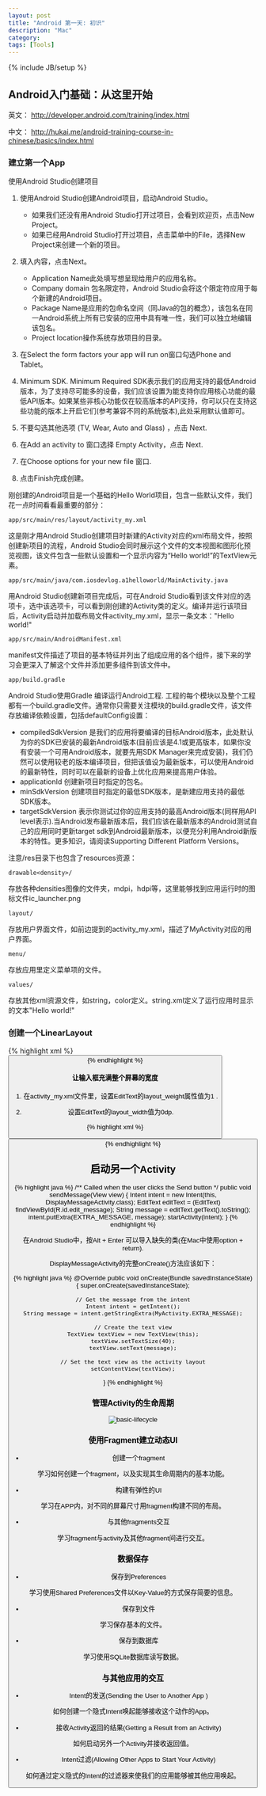 ```yaml
---
layout: post
title: "Android 第一天: 初识"
description: "Mac"
category: 
tags: [Tools]
---
```

{% include JB/setup %}

## Android入门基础：从这里开始

英文： <http://developer.android.com/training/index.html>

中文： <http://hukai.me/android-training-course-in-chinese/basics/index.html>

### 建立第一个App

使用Android Studio创建项目

1. 使用Android Studio创建Android项目，启动Android Studio。

    * 如果我们还没有用Android Studio打开过项目，会看到欢迎页，点击New Project。
    * 如果已经用Android Studio打开过项目，点击菜单中的File，选择New Project来创建一个新的项目。

2. 填入内容，点击Next。

    * Application Name此处填写想呈现给用户的应用名称。
    * Company domain 包名限定符，Android Studio会将这个限定符应用于每个新建的Android项目。
    * Package Name是应用的包命名空间（同Java的包的概念），该包名在同一Android系统上所有已安装的应用中具有唯一性，我们可以独立地编辑该包名。
    * Project location操作系统存放项目的目录。

3. 在Select the form factors your app will run on窗口勾选Phone and Tablet。

4. Minimum SDK. Minimum Required SDK表示我们的应用支持的最低Android版本，为了支持尽可能多的设备，我们应该设置为能支持你应用核心功能的最低API版本。如果某些非核心功能仅在较高版本的API支持，你可以只在支持这些功能的版本上开启它们(参考兼容不同的系统版本),此处采用默认值即可。

5. 不要勾选其他选项 (TV, Wear, Auto and Glass) ，点击 Next.

6. 在Add an activity to 窗口选择 Empty Activity，点击 Next.

7. 在Choose options for your new file 窗口.

8. 点击Finish完成创建。

刚创建的Android项目是一个基础的Hello World项目，包含一些默认文件，我们花一点时间看看最重要的部分：

```app/src/main/res/layout/activity_my.xml```

这是刚才用Android Studio创建项目时新建的Activity对应的xml布局文件，按照创建新项目的流程，Android Studio会同时展示这个文件的文本视图和图形化预览视图，该文件包含一些默认设置和一个显示内容为“Hello world!”的TextView元素。

```app/src/main/java/com.iosdevlog.a1helloworld/MainActivity.java```

用Android Studio创建新项目完成后，可在Android Studio看到该文件对应的选项卡，选中该选项卡，可以看到刚创建的Activity类的定义。编译并运行该项目后，Activity启动并加载布局文件activity_my.xml，显示一条文本："Hello world!"

```app/src/main/AndroidManifest.xml```

manifest文件描述了项目的基本特征并列出了组成应用的各个组件，接下来的学习会更深入了解这个文件并添加更多组件到该文件中。

```app/build.gradle```

Android Studio使用Gradle 编译运行Android工程. 工程的每个模块以及整个工程都有一个build.gradle文件。通常你只需要关注模块的build.gradle文件，该文件存放编译依赖设置，包括defaultConfig设置：

* compiledSdkVersion 是我们的应用将要编译的目标Android版本，此处默认为你的SDK已安装的最新Android版本(目前应该是4.1或更高版本，如果你没有安装一个可用Android版本，就要先用SDK Manager来完成安装)，我们仍然可以使用较老的版本编译项目，但把该值设为最新版本，可以使用Android的最新特性，同时可以在最新的设备上优化应用来提高用户体验。
* applicationId 创建新项目时指定的包名。
* minSdkVersion 创建项目时指定的最低SDK版本，是新建应用支持的最低SDK版本。
* targetSdkVersion 表示你测试过你的应用支持的最高Android版本(同样用API level表示).当Android发布最新版本后，我们应该在最新版本的Android测试自己的应用同时更新target sdk到Android最新版本，以便充分利用Android新版本的特性。更多知识，请阅读Supporting Different Platform Versions。

注意/res目录下也包含了resources资源：

```drawable<density>/```

存放各种densities图像的文件夹，mdpi，hdpi等，这里能够找到应用运行时的图标文件ic_launcher.png

```layout/```

存放用户界面文件，如前边提到的activity_my.xml，描述了MyActivity对应的用户界面。

```menu/```

存放应用里定义菜单项的文件。

```values/```

存放其他xml资源文件，如string，color定义。string.xml定义了运行应用时显示的文本"Hello world!"

### 创建一个LinearLayout

{% highlight xml %}
<LinearLayout xmlns:android="http://schemas.android.com/apk/res/android"
    xmlns:tools="http://schemas.android.com/tools"
    android:layout_width="match_parent"
    android:layout_height="match_parent"
    android:orientation="horizontal" >
      <EditText android:id="@+id/edit_message"
        android:layout_width="wrap_content"
        android:layout_height="wrap_content"
        android:hint="@string/edit_message" />
      <Button
        android:layout_width="wrap_content"
        android:layout_height="wrap_content"
        android:text="@string/button_send" />
</LinearLayout>
{% endhighlight %}

#### 让输入框充满整个屏幕的宽度

1. 在activity_my.xml文件里，设置EditText的layout_weight属性值为1 .

2. 设置EditText的layout_width值为0dp.

{% highlight xml %}
<?xml version="1.0" encoding="utf-8"?>
<LinearLayout xmlns:android="http://schemas.android.com/apk/res/android"
    xmlns:tools="http://schemas.android.com/tools"
    android:layout_width="match_parent"
    android:layout_height="match_parent"
    android:orientation="horizontal">
    <EditText android:id="@+id/edit_message"
        android:layout_weight="1"
        android:layout_width="0dp"
        android:layout_height="wrap_content"
        android:hint="@string/edit_message" />
    <Button
        android:layout_width="wrap_content"
        android:layout_height="wrap_content"
        android:text="@string/button_send" />
</LinearLayout>
{% endhighlight %}

## 启动另一个Activity

{% highlight java %}
/** Called when the user clicks the Send button */
public void sendMessage(View view) {
    Intent intent = new Intent(this, DisplayMessageActivity.class);
    EditText editText = (EditText) findViewById(R.id.edit_message);
    String message = editText.getText().toString();
    intent.putExtra(EXTRA_MESSAGE, message);
    startActivity(intent);
}
{% endhighlight %}

在Android Studio中，按Alt + Enter 可以导入缺失的类(在Mac中使用option + return).

DisplayMessageActivity的完整onCreate()方法应该如下：

{% highlight java %}
@Override
public void onCreate(Bundle savedInstanceState) {
    super.onCreate(savedInstanceState);

    // Get the message from the intent
    Intent intent = getIntent();
    String message = intent.getStringExtra(MyActivity.EXTRA_MESSAGE);

    // Create the text view
    TextView textView = new TextView(this);
    textView.setTextSize(40);
    textView.setText(message);

    // Set the text view as the activity layout
    setContentView(textView);
}
{% endhighlight %}

### 管理Activity的生命周期

![basic-lifecycle](/assets/images/Android/AndroidDevLog/1/basic-lifecycle.png)

### 使用Fragment建立动态UI

* 创建一个fragment

学习如何创建一个fragment，以及实现其生命周期内的基本功能。

* 构建有弹性的UI

学习在APP内，对不同的屏幕尺寸用fragment构建不同的布局。

* 与其他fragments交互

学习fragment与activity及其他fragment间进行交互。

### 数据保存

* 保存到Preferences

学习使用Shared Preferences文件以Key-Value的方式保存简要的信息。

* 保存到文件

学习保存基本的文件。

* 保存到数据库

学习使用SQLite数据库读写数据。

### 与其他应用的交互

* Intent的发送(Sending the User to Another App )

如何创建一个隐式Intent唤起能够接收这个动作的App。

* 接收Activity返回的结果(Getting a Result from an Activity)

如何启动另外一个Activity并接收返回值。

* Intent过滤(Allowing Other Apps to Start Your Activity)

如何通过定义隐式的Intent的过滤器来使我们的应用能够被其他应用唤起。
